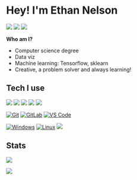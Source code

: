# Hey! I'm Ethan Nelson
[![](https://img.shields.io/badge/Gmail-D14836?style=for-the-badge&logo=gmail&logoColor=white)](https://mailto:ethanisaacnelson@gmail.com)
[![](https://img.shields.io/badge/LinkedIn-0077B5?style=for-the-badge&logo=linkedin&logoColor=white)](https://www.linkedin.com/in/ethan-nelson/)
[![](https://img.shields.io/website-up-down-green-red/http/monip.org.svg)](https://einelson.github.io/)

**Who am I?**
* Computer science degree
* Data viz
* Machine learning: Tensorflow, sklearn
* Creative, a problem solver and always learning!


## Tech I use
[![](https://img.shields.io/badge/Python-3776AB?style=for-the-badge&logo=python&logoColor=white)](https://www.python.org/)
[![](https://img.shields.io/badge/Python-Jupyter-orange?style=for-the-badge&logo=Jupyter)](https://jupyter.org/try)
[![](https://img.shields.io/badge/C%2B%2B-00599C?style=for-the-badge&logo=c%2B%2B&logoColor=white)](https://www.cplusplus.com/)
[![](https://img.shields.io/badge/HTML-239120?style=for-the-badge&logo=html5&logoColor=white)](https://www.w3schools.com/html/)
[![](https://img.shields.io/badge/CSS-239120?&style=for-the-badge&logo=css3&logoColor=white)](https://www.w3schools.com/css/default.asp)


[![Git](https://img.shields.io/badge/-Git-%23F05032?style=flat-square&logo=git&logoColor=%23ffffff)](https://git-scm.com/)
[![GitLab](https://img.shields.io/badge/-GitLab-FCA121?style=flat-square&logo=gitlab)](https://about.gitlab.com/)
[![VS Code](https://img.shields.io/badge/-VSCode-%23007ACC?style=flat-square&logo=visual-studio-code)](https://code.visualstudio.com/)

[![Windows](https://img.shields.io/badge/Windows-0078D6?style=for-the-badge&logo=windows&logoColor=white)](https://www.microsoft.com/en-us/software-download/windows10)
[![Linux](https://img.shields.io/badge/Ubuntu-E95420?style=for-the-badge&logo=ubuntu&logoColor=white)](https://releases.ubuntu.com/20.04/)
[![](https://img.shields.io/badge/NVIDIA-GTX1700-76B900?style=for-the-badge&logo=nvidia&logoColor=white)](https://www.nvidia.com/en-us/)


## Stats
![](https://github-readme-stats.vercel.app/api?username=einelson&show_icons=true&theme=dracula)

![](https://github-readme-stats.vercel.app/api/top-langs/?username=einelson&theme=dracula)
